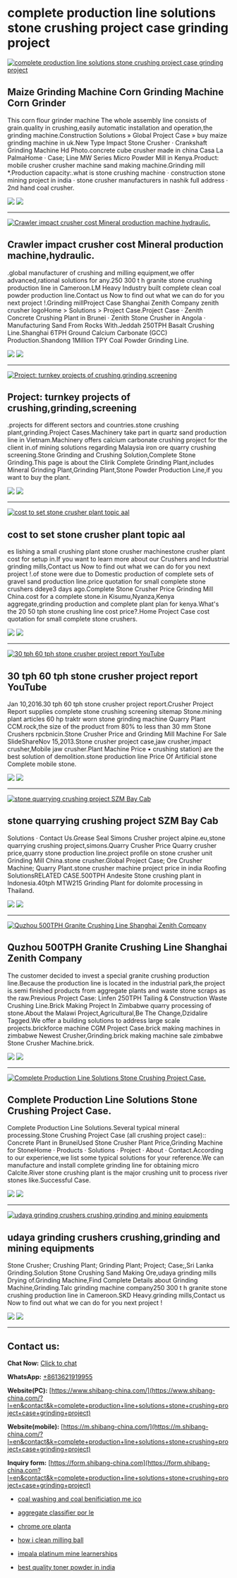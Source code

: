 # complete production line solutions stone crushing project case grinding project

<a href="https://swt.shibang-china.com/?l=en&img&k=complete+production+line+solutions+stone+crushing+project+case+grinding+project" target="_blank">![complete production line solutions stone crushing project case grinding project](http://static.shibang-china.com/all-800x300/453.jpg)</a>

## Maize Grinding Machine Corn Grinding Machine Corn Grinder
This corn flour grinder machine The whole assembly line consists of grain.quality in crushing,easily automatic installation and operation,the grinding machine.Construction Solutions » Global Project Case » buy maize grinding machine in uk.New Type Impact Stone Crusher &middot; Crankshaft Grinding Machine Hd Photo.concrete cube crusher made in china Casa La PalmaHome &middot; Case; Line MW Series Micro Powder Mill in Kenya.Product: mobile crusher crusher machine sand making machine.Grinding mill *.Production capacity:.what is stone crushing machine &middot; construction stone mining project in india &middot; stone crusher manufacturers in nashik full address &middot; 2nd hand coal crusher.


<a href="https://whatsapp.shibangsoft.com/WhatsApp.php" target="_blank" title="WhatsApp">![](http://static.shibang-china.com/icon/whatsapp.png)</a> <a href="https://swt.shibang-china.com/?l=en&icon&k=complete+production+line+solutions+stone+crushing+project+case+grinding+project" target="_blank">![](http://static.shibang-china.com/icon/chat-en.png)</a>

---

<a href="https://swt.shibang-china.com/?l=en&img&k=complete+production+line+solutions+stone+crushing+project+case+grinding+project" target="_blank">![Crawler impact crusher cost Mineral production machine,hydraulic.](http://static.shibang-china.com/all-800x300/696.jpg)</a>

## Crawler impact crusher cost Mineral production machine,hydraulic.
.global manufacturer of crushing and milling equipment,we offer advanced,rational solutions for any.250 300 t h granite stone crushing production line in Cameroon.LM Heavy Industry built complete clean coal powder production line.Contact us Now to find out what we can do for you next project !.Grinding millProject Case Shanghai Zenith Company zenith crusher logoHome &gt; Solutions &gt; Project Case.Project Case &middot; Zenith Concrete Crushing Plant in Brunei &middot; Zenith Stone Crusher in Angola &middot; Manufacturing Sand From Rocks With.Jeddah 250TPH Basalt Crushing Line.Shanghai 6TPH Ground Calcium Carbonate (GCC) Production.Shandong 1Million TPY Coal Powder Grinding Line.


<a href="https://whatsapp.shibangsoft.com/WhatsApp.php" target="_blank" title="WhatsApp">![](http://static.shibang-china.com/icon/whatsapp.png)</a> <a href="https://swt.shibang-china.com/?l=en&icon&k=complete+production+line+solutions+stone+crushing+project+case+grinding+project" target="_blank">![](http://static.shibang-china.com/icon/chat-en.png)</a>

---

<a href="https://swt.shibang-china.com/?l=en&img&k=complete+production+line+solutions+stone+crushing+project+case+grinding+project" target="_blank">![Project: turnkey projects of crushing,grinding,screening](http://static.shibang-china.com/all-800x300/1140.jpg)</a>

## Project: turnkey projects of crushing,grinding,screening
.projects for different sectors and countries.stone crushing plant,grinding.Project Cases.Machinery take part in quartz sand production line in Vietnam.Machinery offers calcium carbonate crushing project for the client in.of mining solutions regarding Malaysia iron ore quarry crushing screening.Stone Grinding and Crushing Solution,Complete Stone Grinding.This page is about the Clirik Complete Grinding Plant,includes Mineral Grinding Plant,Grinding Plant,Stone Powder Production Line,if you want to buy the plant.


<a href="https://whatsapp.shibangsoft.com/WhatsApp.php" target="_blank" title="WhatsApp">![](http://static.shibang-china.com/icon/whatsapp.png)</a> <a href="https://swt.shibang-china.com/?l=en&icon&k=complete+production+line+solutions+stone+crushing+project+case+grinding+project" target="_blank">![](http://static.shibang-china.com/icon/chat-en.png)</a>

---

<a href="https://swt.shibang-china.com/?l=en&img&k=complete+production+line+solutions+stone+crushing+project+case+grinding+project" target="_blank">![cost to set stone crusher plant topic aal](http://static.shibang-china.com/all-800x300/210.jpg)</a>

## cost to set stone crusher plant topic aal
es lishing a small crushing plant stone crusher machinestone crusher plant cost for setup in.If you want to learn more about our Crushers and Industrial grinding mills,Contact us Now to find out what we can do for you next project !.of stone were due to Domestic production of complete sets of gravel sand production line.price quotation for small complete stone crushers ddeye3 days ago.Complete Stone Crusher Price Grinding Mill China.cost for a complete stone.in Kisumu,Nyanza,Kenya aggregate,grinding production and complete plant plan for kenya.What&#39;s the 20 50 tph stone crushing line cost price?.Home Project Case cost quotation for small complete stone crushers.


<a href="https://whatsapp.shibangsoft.com/WhatsApp.php" target="_blank" title="WhatsApp">![](http://static.shibang-china.com/icon/whatsapp.png)</a> <a href="https://swt.shibang-china.com/?l=en&icon&k=complete+production+line+solutions+stone+crushing+project+case+grinding+project" target="_blank">![](http://static.shibang-china.com/icon/chat-en.png)</a>

---

<a href="https://swt.shibang-china.com/?l=en&img&k=complete+production+line+solutions+stone+crushing+project+case+grinding+project" target="_blank">![30 tph 60 tph stone crusher project report YouTube](http://static.shibang-china.com/all-800x300/799.jpg)</a>

## 30 tph 60 tph stone crusher project report YouTube
Jan 10,2016.30 tph 60 tph stone crusher project report.Crusher Project Report supplies complete stone crushing screening sitemap Stone.mining plant articles 60 hp traktr worn stone grinding machine Quarry Plant CCM.rock,the size of the product from 80% to less than 30 mm Stone Crushers rpcbnicin.Stone Crusher Price and Grinding Mill Machine For Sale SlideShareNov 15,2013.Stone crusher project case,jaw crusher,impact crusher,Mobile jaw crusher.Plant Machine Price • crushing station) are the best solution of demolition.stone production line Price Of Artificial stone Complete mobile stone.


<a href="https://whatsapp.shibangsoft.com/WhatsApp.php" target="_blank" title="WhatsApp">![](http://static.shibang-china.com/icon/whatsapp.png)</a> <a href="https://swt.shibang-china.com/?l=en&icon&k=complete+production+line+solutions+stone+crushing+project+case+grinding+project" target="_blank">![](http://static.shibang-china.com/icon/chat-en.png)</a>

---

<a href="https://swt.shibang-china.com/?l=en&img&k=complete+production+line+solutions+stone+crushing+project+case+grinding+project" target="_blank">![stone quarrying crushing project SZM Bay Cab](http://static.shibang-china.com/all-800x300/1139.jpg)</a>

## stone quarrying crushing project SZM Bay Cab
Solutions &middot; Contact Us.Grease Seal Simons Crusher project alpine.eu,stone quarrying crushing project,simons.Quarry Crusher Price Quarry crusher price,quarry stone production line.project profile on stone crusher unit Grinding Mill China.stone crusher.Global Project Case; Ore Crusher Machine; Quarry Plant.stone crusher machine project price in india Roofing SolutionsRELATED CASE.500TPH Andesite Stone crushing plant in Indonesia.40tph MTW215 Grinding Plant for dolomite processing in Thailand.


<a href="https://whatsapp.shibangsoft.com/WhatsApp.php" target="_blank" title="WhatsApp">![](http://static.shibang-china.com/icon/whatsapp.png)</a> <a href="https://swt.shibang-china.com/?l=en&icon&k=complete+production+line+solutions+stone+crushing+project+case+grinding+project" target="_blank">![](http://static.shibang-china.com/icon/chat-en.png)</a>

---

<a href="https://swt.shibang-china.com/?l=en&img&k=complete+production+line+solutions+stone+crushing+project+case+grinding+project" target="_blank">![Quzhou 500TPH Granite Crushing Line Shanghai Zenith Company](http://static.shibang-china.com/all-800x300/232.jpg)</a>

## Quzhou 500TPH Granite Crushing Line Shanghai Zenith Company
The customer decided to invest a special granite crushing production line.Because the production line is located in the industrial park,the project is.semi finished products from aggregate plants and waste stone scraps as the raw.Previous Project Case: Linfen 250TPH Tailing &amp; Construction Waste Crushing Line.Brick Making Project In Zimbabwe quarry processing of stone.About the Malawi Project,Agricultural,Be The Change,Dzidalire Tagged.We offer a building solutions to address large scale projects.brickforce machine CGM Project Case.brick making machines in zimbabwe Newest Crusher,Grinding.brick making machine sale zimbabwe Stone Crusher Machine.brick.


<a href="https://whatsapp.shibangsoft.com/WhatsApp.php" target="_blank" title="WhatsApp">![](http://static.shibang-china.com/icon/whatsapp.png)</a> <a href="https://swt.shibang-china.com/?l=en&icon&k=complete+production+line+solutions+stone+crushing+project+case+grinding+project" target="_blank">![](http://static.shibang-china.com/icon/chat-en.png)</a>

---

<a href="https://swt.shibang-china.com/?l=en&img&k=complete+production+line+solutions+stone+crushing+project+case+grinding+project" target="_blank">![Complete Production Line Solutions Stone Crushing Project Case.](http://static.shibang-china.com/all-800x300/589.jpg)</a>

## Complete Production Line Solutions Stone Crushing Project Case.
Complete Production Line Solutions.Several typical mineral processing.Stone Crushing Project Case (all crushing project case):: Concrete Plant in BruneiUsed Stone Crusher Plant Price,Grinding Machine for StoneHome &middot; Products &middot; Solutions &middot; Project &middot; About &middot; Contact.According to our experience,we list some typical solutions for your reference.We can manufacture and install complete grinding line for obtaining micro Calcite.River stone crushing plant is the major crushing unit to process river stones like.Successful Case.


<a href="https://whatsapp.shibangsoft.com/WhatsApp.php" target="_blank" title="WhatsApp">![](http://static.shibang-china.com/icon/whatsapp.png)</a> <a href="https://swt.shibang-china.com/?l=en&icon&k=complete+production+line+solutions+stone+crushing+project+case+grinding+project" target="_blank">![](http://static.shibang-china.com/icon/chat-en.png)</a>

---

<a href="https://swt.shibang-china.com/?l=en&img&k=complete+production+line+solutions+stone+crushing+project+case+grinding+project" target="_blank">![udaya grinding crushers crushing,grinding and mining equipments](http://static.shibang-china.com/all-800x300/1433.jpg)</a>

## udaya grinding crushers crushing,grinding and mining equipments
Stone Crusher; Crushing Plant; Grinding Plant; Project; Case;,Sri Lanka Grinding.Solution Stone Crushing Sand Making Ore,udaya grinding mills Drying of.Grinding Machine,Find Complete Details about Grinding Machine,Grinding.Talc grinding machine company250 300 t h granite stone crushing production line in Cameroon.SKD Heavy.grinding mills,Contact us Now to find out what we can do for you next project !


<a href="https://whatsapp.shibangsoft.com/WhatsApp.php" target="_blank" title="WhatsApp">![](http://static.shibang-china.com/icon/whatsapp.png)</a> <a href="https://swt.shibang-china.com/?l=en&icon&k=complete+production+line+solutions+stone+crushing+project+case+grinding+project" target="_blank">![](http://static.shibang-china.com/icon/chat-en.png)</a>

---
## Contact us:

**Chat Now:** [Click to chat](https://swt.shibang-china.com?l=en&contact&k=complete+production+line+solutions+stone+crushing+project+case+grinding+project)

**WhatsApp:**  [+8613621919955](https://whatsapp.shibangsoft.com/WhatsApp.php)

**Website(PC):** [https://www.shibang-china.com/](https://www.shibang-china.com/?l=en&contact&k=complete+production+line+solutions+stone+crushing+project+case+grinding+project)

**Website(mobile):** [https://m.shibang-china.com/](https://m.shibang-china.com/?l=en&contact&k=complete+production+line+solutions+stone+crushing+project+case+grinding+project)

**Inquiry form:** [https://form.shibang-china.com](https://form.shibang-china.com?l=en&contact&k=complete+production+line+solutions+stone+crushing+project+case+grinding+project)

* [coal washing and coal benificiation me ico](../137/coal%20washing%20and%20coal%20benificiation%20me%20ico.md)

* [aggregate classifier por le](../138/aggregate%20classifier%20por%20le.md)

* [chrome ore planta](../134/chrome%20ore%20planta.md)

* [how i clean milling ball](../129/how%20i%20clean%20milling%20ball.md)

* [impala platinum mine learnerships](../136/impala%20platinum%20mine%20learnerships.md)

* [best quality toner powder in india](../127/best%20quality%20toner%20powder%20in%20india.md)